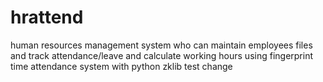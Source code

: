 # hrattend
human resources management system who can maintain employees files and track attendance/leave and calculate working hours using fingerprint time attendance system with python zklib
test change
